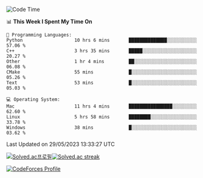 
<!--START_SECTION:waka-->
![Code Time](http://img.shields.io/badge/Code%20Time-2%2C716%20hrs%2033%20mins-blue)

📊 **This Week I Spent My Time On** 

```text
💬 Programming Languages: 
Python                   10 hrs 6 mins       ██████████████░░░░░░░░░░░   57.06 % 
C++                      3 hrs 35 mins       █████░░░░░░░░░░░░░░░░░░░░   20.27 % 
Other                    1 hr 4 mins         ██░░░░░░░░░░░░░░░░░░░░░░░   06.08 % 
CMake                    55 mins             █░░░░░░░░░░░░░░░░░░░░░░░░   05.26 % 
Text                     53 mins             █░░░░░░░░░░░░░░░░░░░░░░░░   05.03 % 

💻 Operating System: 
Mac                      11 hrs 4 mins       ████████████████░░░░░░░░░   62.60 % 
Linux                    5 hrs 58 mins       ████████░░░░░░░░░░░░░░░░░   33.78 % 
Windows                  38 mins             █░░░░░░░░░░░░░░░░░░░░░░░░   03.62 % 
```


 Last Updated on 29/05/2023 13:33:27 UTC
<!--END_SECTION:waka-->


[![Solved.ac프로필](http://mazassumnida.wtf/api/generate_badge?boj=hckim96)](https://solved.ac/hckim96)[![Solved.ac streak](http://mazandi.herokuapp.com/api?handle=hckim96&theme=dark)](https://solved.ac/hckim96)


[![CodeForces Profile](https://cf.leed.at?id=hckim96)](https://codeforces.com/profile/hckim96)


